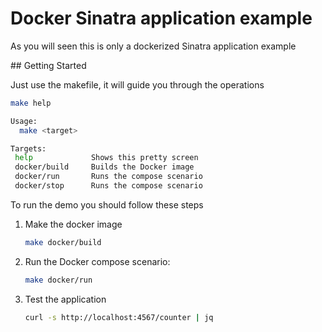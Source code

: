 # Docker Sinatra application example
As you will seen this is only a dockerized Sinatra application example



## Getting Started

Just use the makefile, it will guide you through the operations

```bash
make help

Usage:
  make <target>

Targets:
 help             Shows this pretty screen
 docker/build     Builds the Docker image
 docker/run       Runs the compose scenario
 docker/stop      Runs the compose scenario
```

To run the demo you should follow these steps

1. Make the docker image

   ```bash
   make docker/build
   ```

2. Run the Docker compose scenario:

   ```bash
   make docker/run
   ```

3. Test the application

   ```bash
   curl -s http://localhost:4567/counter | jq
   ```

   
